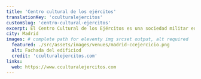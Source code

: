 ```yaml
---
title: 'Centro cultural de los ejércitos'
translationKey: 'cculturalejercitos'
customSlug: 'centro-cultural-ejercitos'
excerpt: El Centro Cultural de los Ejércitos es una sociedad militar educativa situada actualmente en la Gran Vía 13 de Madrid. El edificio también se conoce comúnmente como Casino Militar.
city: Madrid
images: # complete path for eleventy img srcset output, alt required
  featured: ./src/assets/images/venues/madrid-ccejercicio.png
  alt: Fachada del edificiod
  credit: 'cculturalejercitos.com'
links:
  web: https://www.cculturalejercitos.com
---
```

